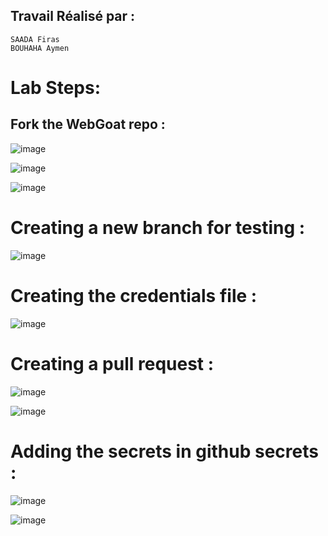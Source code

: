 
 ## Travail Réalisé par :
    SAADA Firas
    BOUHAHA Aymen
    
# Lab Steps: 

## Fork the WebGoat repo :

![image](https://github.com/firassaada/DevSecops-Lab/assets/94303698/e6e4fc81-b3e5-44eb-9781-5440e56e7ef0)

![image](https://github.com/firassaada/DevSecops-Lab/assets/94303698/6a4b5896-0a9e-41ad-a2cb-a55771f425a9)

![image](https://github.com/firassaada/DevSecops-Lab/assets/94303698/894f4492-8bef-462e-86ab-ad4502db4ea7)

# Creating a new branch for testing :

![image](https://github.com/firassaada/DevSecops-Lab/assets/94303698/1d8759d8-f5de-4722-9823-1d1b29106891)

# Creating the credentials file :

![image](https://github.com/firassaada/DevSecops-Lab/assets/94303698/2543998a-33ff-4444-ab9d-3397d9a81fa5)

# Creating a pull request :

![image](https://github.com/firassaada/DevSecops-Lab/assets/94303698/89da2953-8ae6-4009-ac11-76d1ab82f71f)

![image](https://github.com/firassaada/DevSecops-Lab/assets/94303698/2a4e4f68-dd4e-4e36-aef8-0ad8c16c3ab4)

# Adding the secrets in github secrets :

![image](https://github.com/firassaada/DevSecops-Lab/assets/94303698/cfbdf454-a406-4499-a070-18edbb9e4308)

![image](https://github.com/firassaada/DevSecops-Lab/assets/94303698/e4694618-e17e-4ba5-bd43-66c5afdb6a23)
